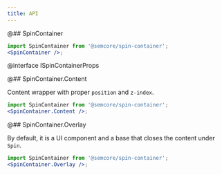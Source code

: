 ```yaml
---
title: API
---
```


@## SpinContainer

```jsx
import SpinContainer from '@semcore/spin-container';
<SpinContainer />;
```

@interface ISpinContainerProps

@## SpinContainer.Content

Content wrapper with proper `position` and `z-index`.

```jsx
import SpinContainer from '@semcore/spin-container';
<SpinContainer.Content />;
```

@## SpinContainer.Overlay

By default, it is a UI component and a base that closes the content under `Spin`.

```jsx
import SpinContainer from '@semcore/spin-container';
<SpinContainer.Overlay />;
```
